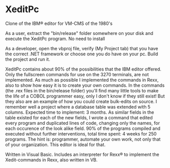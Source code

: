# XeditPc
Clone of the IBM® editor for VM-CMS of the 1980's


As a user, extract the "bin/release" folder somewhere on your disk and execute the XeditPc program. No need to install 


As a developer, open the vbproj file, verify (My Project tab) that you have the correct .NET framework or choose one you do have on your pc. Build the project and run it.


XeditPc contains about 90% of the possibilities that the IBM editor offered. Only the fullscreen commands for use on the 3270 terminals, are not implemented. As much as possible I implemented the commands in Rexx, also to show how easy it is to create your own commands. In the commands (the .rex files in the bin/release folder) you'll find many little tools to make the life of a COBOL programmer easy, only I don't know if they still exist! But they also are an example of how you could create bulk-edits on source. I remember well a project where a database table was extended with 5 columns. Expected time to implement: 3 months. As similar fields in the table existed for each of the new fields, I wrote a command that edited every program and duplicated lines of code, changing only the names, for each occurence of the look alike field. 90% of the programs compiled and executed without further interventions, total time spent: 4 weeks for 250 programs. The hint is: programmer, automate your own work, not only that of your organization. This editor is ideal for that.

Written in Visual Basic. Includes an interpreter for Rexx® to implement the Xedit-commands in Rexx, also written in VB.

